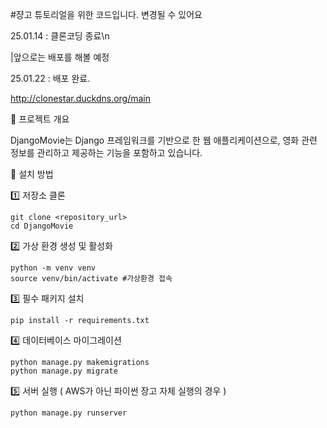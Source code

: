 #쟝고 튜토리얼을 위한 코드입니다. 변경될 수 있어요

25.01.14 : 클론코딩 종료\n

|앞으로는 배포를 해볼 예정

25.01.22 : 배포 완료.

http://clonestar.duckdns.org/main

📌 프로젝트 개요

DjangoMovie는 Django 프레임워크를 기반으로 한 웹 애플리케이션으로, 영화 관련 정보를 관리하고 제공하는 기능을 포함하고 있습니다.

🚀 설치 방법

1️⃣ 저장소 클론

```
git clone <repository_url>
cd DjangoMovie
```

2️⃣ 가상 환경 생성 및 활성화

```
python -m venv venv
source venv/bin/activate #가상환경 접속
```

3️⃣ 필수 패키지 설치

```
pip install -r requirements.txt
```

4️⃣ 데이터베이스 마이그레이션

```
python manage.py makemigrations
python manage.py migrate
```

5️⃣ 서버 실행 ( AWS가 아닌 파이썬 장고 자체 실행의 경우 )

```
python manage.py runserver
```
